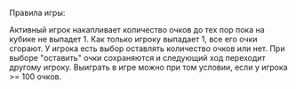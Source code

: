Правила игры:

Активный игрок накапливает количество очков до тех пор пока на кубике не выпадет 1. Как только игроку выпадает 1, все его очки сгорают. У игрока есть выбор оставлять количество очков или нет. При выборе "оставить" очки сохраняются и следующий ход переходит другому игроку. Выиграть в игре можно при том условии, если у игрока >= 100 очков.
